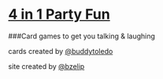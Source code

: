 [4 in 1 Party Fun](http://4in1.github.io)
================



###Card games to get you talking &amp; laughing

cards created by [@buddytoledo](https://twitter.com/buddytoledo)

site created by [@bzelip](https://twitter.com/bzelip)